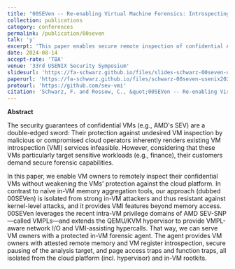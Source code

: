 ```yaml
---
title: "00SEVen -- Re-enabling Virtual Machine Forensics: Introspecting Confidential VMs Using Privileged in-VM Agents"
collection: publications
category: conferences
permalink: /publication/00seven
talk: 'y'
excerpt: 'This paper enables secure remote inspection of confidential AMD SEV-SNP virtual machines (TEE VMs) by introducing attestable, VMPL0-protected in-VM agents and VMPL-aware network channels.'
date: 2024-08-14
accept-rate: 'TBA'
venue: '33rd USENIX Security Symposium'
slidesurl: 'https://fa-schwarz.github.io/files/slides-schwarz-00seven-usenix2024.pdf'
paperurl: 'https://fa-schwarz.github.io/files/schwarz-00seven-usenix2024.pdf'
protourl: 'https://github.com/sev-vmi'
citation: 'Schwarz, F. and Rossow, C., &quot;00SEVen -- Re-enabling Virtual Machine Forensics: Introspecting Confidential VMs Using Privileged in-VM Agents&quot;. In: <i>33rd USENIX Security Symposium</i>. August 2024'
---
```


**Abstract**

The security guarantees of confidential VMs (e.g., AMD's SEV) are a double-edged sword: Their protection against undesired VM inspection by malicious or compromised cloud operators inherently renders existing VM introspection (VMI) services infeasible. However, considering that these VMs particularly target sensitive workloads (e.g., finance), their customers demand secure forensic capabilities.

In this paper, we enable VM owners to remotely inspect their confidential VMs without weakening the VMs' protection against the cloud platform. In contrast to naïve in-VM memory aggregation tools, our approach (dubbed 00SEVen) is isolated from strong in-VM attackers and thus resistant against kernel-level attacks, and it provides VMI features beyond memory access. 00SEVen leverages the recent intra-VM privilege domains of AMD SEV-SNP—called VMPLs—and extends the QEMU/KVM hypervisor to provide VMPL-aware network I/O and VMI-assisting hypercalls. That way, we can serve VM owners with a protected in-VM forensic agent. The agent provides VM owners with attested remote memory and VM register introspection, secure pausing of the analysis target, and page access traps and function traps, all isolated from the cloud platform (incl. hypervisor) and in-VM rootkits.